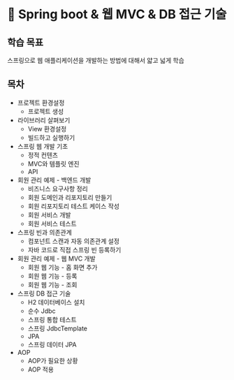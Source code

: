 # 🌱 Spring boot & 웹 MVC & DB 접근 기술

## 학습 목표
스프링으로 웹 애플리케이션을 개발하는 방법에 대해서 얇고 넓게 학습

## 목차
- 프로젝트 환경설정
    - 프로젝트 생성
- 라이브러리 살펴보기
    - View 환경설정
    - 빌드하고 실행하기
- 스프링 웹 개발 기초
    - 정적 컨텐츠
    - MVC와 템플릿 엔진
    - API
- 회원 관리 예제 - 백엔드 개발
    - 비즈니스 요구사항 정리
    - 회원 도메인과 리포지토리 만들기
    - 회원 리포지토리 테스트 케이스 작성
    - 회원 서비스 개발
    - 회원 서비스 테스트
- 스프링 빈과 의존관계
    - 컴포넌트 스캔과 자동 의존관계 설정
    - 자바 코드로 직접 스프링 빈 등록하기
- 회원 관리 예제 - 웹 MVC 개발
    - 회원 웹 기능 - 홈 화면 추가
    - 회원 웹 기능 - 등록
    - 회원 웹 기능 - 조회
- 스프링 DB 접근 기술
    - H2 데이터베이스 설치
    - 순수 Jdbc
    - 스프링 통합 테스트
    - 스프링 JdbcTemplate
    - JPA
    - 스프링 데이터 JPA
- AOP
    - AOP가 필요한 상황
    - AOP 적용
